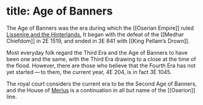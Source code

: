 title: Age of Banners
=====
The Age of Banners was the era during which the [[Oserian Empire]] ruled [Lissenire and the Hinterlands.](./lissenire-country.html) It began with the defeat of the [[Medhar Chiefdom]] in 2E 1519, and ended in 3E 841 with [[King Pellam’s Drown]].

Most everyday folk regard the Third Era and the Age of Banners to have been one and the same, with the Third Era drawing to a close at the time of the flood. However, there are those who believe that the Fourth Era has not yet started — to them, the current year, 4E 204, is in fact 3E 1045.

The royal court considers the current era to be the Second Age of Banners, and the House of [Merlus](./brenin-merlus.html) is a continuation in all but name of the [[Oserion]] line.